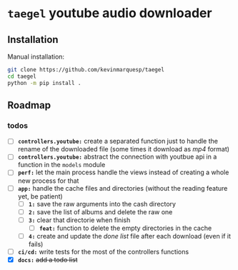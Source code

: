 # `taegel` youtube audio downloader

## Installation
Manual installation:
```bash
git clone https://github.com/kevinmarquesp/taegel
cd taegel
python -m pip install .
```

## Roadmap
### todos
- [ ] **`controllers.youtube:`** create a separated function just to handle the
rename of the downloaded file (some times it download as *mp4* format)
- [ ] **`controllers.youtube:`** abstract the connection with youtbue api in a
function in  the `models` module
- [ ] **`perf:`** let the main process handle the views instead of creating a
whole new process for that
- [ ] **`app:`** handle the cache files and directories (without the reading
feature yet, be patient)
    - [ ] **`1:`** save the raw arguments into the cash directory
    - [ ] **`2:`** save the list of albums and delete the raw one
    - [ ] **`3:`** clear that directorie when finish
        - [ ] **`feat:`** function to delete the empty directories in the cache
    - [ ] **`4:`** create and update the *done list* file after each download
    (even if it fails)
- [ ] **`ci/cd:`** write tests for the most of the controllers functions
- [x] **`docs:`** ~~add a todo list~~
